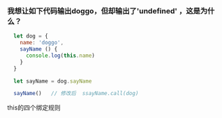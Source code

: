 ### 我想让如下代码输出doggo，但却输出了'undefined' ，这是为什么？
```js
  let dog = {
    name: 'doggo',
    sayName () {
      console.log(this.name)
    }
  }

  let sayName = dog.sayName

  sayName()   // 修改后  ssayName.call(dog)
```

this的四个绑定规则